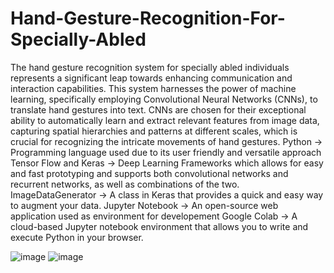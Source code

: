 # Hand-Gesture-Recognition-For-Specially-Abled
The hand gesture recognition system for specially abled individuals represents a significant leap towards enhancing communication and interaction capabilities. This system harnesses the power of machine learning, specifically employing Convolutional Neural Networks (CNNs), to translate hand gestures into text. 
CNNs are chosen for their exceptional ability to automatically learn and extract relevant features from image data, capturing spatial hierarchies and patterns at different scales, which is crucial for recognizing the intricate movements of hand gestures.
Python -> Programming language used due to its user friendly and versatile approach
Tensor Flow and Keras -> Deep Learning Frameworks which allows for easy and fast prototyping and supports both convolutional networks and recurrent networks, as well as combinations of the two.
ImageDataGenerator -> A class in Keras that provides a quick and easy way to augment your data.
Jupyter Notebook -> An open-source web application used as environment for developement
Google Colab ->  A cloud-based Jupyter notebook environment that allows you to write and execute Python in your browser.


![image](https://github.com/aryaaa324/Hand-Gesture-Recognition-For-Specially-Abled/assets/142014069/b7d69276-5cff-484d-8ee0-92be0db6de2c)
![image](https://github.com/aryaaa324/Hand-Gesture-Recognition-For-Specially-Abled/assets/142014069/19dcc564-365d-492c-bd09-e65b302057f2)


